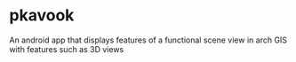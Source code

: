 # pkavook
An android app that displays features of a functional scene view in arch GIS with features such as 3D views
